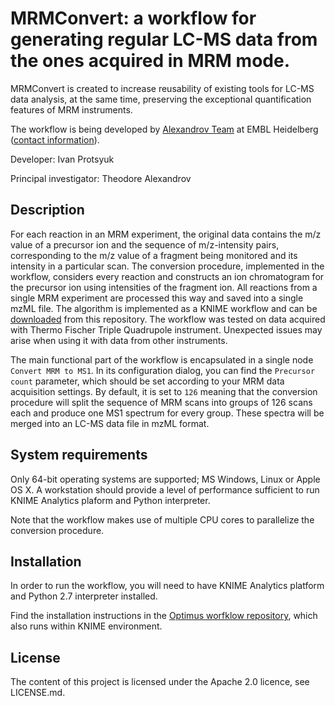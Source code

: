 # MRMConvert: a workflow for generating regular LC-MS data from the ones acquired in MRM mode.

MRMConvert is created to increase reusability of existing tools for LC-MS data analysis, at the same time, preserving the exceptional quantification features of MRM instruments.

The workflow is being developed by [Alexandrov Team](http://www.embl.de/research/units/scb/alexandrov/index.html) at EMBL Heidelberg ([contact information](http://www.embl.de/research/units/scb/alexandrov/contact/index.html)).

Developer: Ivan Protsyuk

Principal investigator: Theodore Alexandrov

## Description

For each reaction in an MRM experiment, the original data contains the m/z value of a precursor ion and the sequence of m/z-intensity pairs, corresponding to the m/z value of a fragment being monitored and its intensity in a particular scan. The conversion procedure, implemented in the workflow, considers every reaction and constructs an ion chromatogram for the precursor ion using intensities of the fragment ion. All reactions from a single MRM experiment are processed this way and saved into a single mzML file. The algorithm is implemented as a KNIME workflow and can be [downloaded](https://github.com/iprotsyuk/srmconvert/blob/master/MRM_Conversion.knwf) from this repository. The workflow was tested on data acquired with Thermo Fischer Triple Quadrupole instrument. Unexpected issues may arise when using it with data from other instruments.

The main functional part of the workflow is encapsulated in a single node `Convert MRM to MS1`. In its configuration dialog, you can find the `Precursor count` parameter, which should be set according to your MRM data acquisition settings. By default, it is set to `126` meaning that the conversion procedure will split the sequence of MRM scans into groups of 126 scans each and produce one MS1 spectrum for every group. These spectra will be merged into an LC-MS data file in mzML format.

## System requirements

Only 64-bit operating systems are supported; MS Windows, Linux or Apple OS X. A workstation should provide a level of performance sufficient to run KNIME Analytics plaform and Python interpreter.

Note that the workflow makes use of multiple CPU cores to parallelize the conversion procedure.

## Installation

In order to run the workflow, you will need to have KNIME Analytics platform and Python 2.7 interpreter installed.

Find the installation instructions in the [Optimus worfklow repository](https://github.com/MolecularCartography/Optimus#installation), which also runs within KNIME environment.

## License

The content of this project is licensed under the Apache 2.0 licence, see LICENSE.md.
